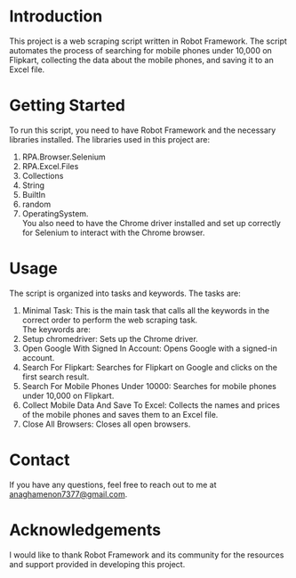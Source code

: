 # Introduction

This project is a web scraping script written in Robot Framework. The script automates the process of searching for mobile phones under 10,000 on Flipkart, collecting the data about the mobile phones, and saving it to an Excel file.

# Getting Started
To run this script, you need to have Robot Framework and the necessary libraries installed. 
The libraries used in this project are:
1. RPA.Browser.Selenium
2. RPA.Excel.Files
3. Collections
4. String
5. BuiltIn
6. random
7. OperatingSystem. \
You also need to have the Chrome driver installed and set up correctly for Selenium to interact with the Chrome browser.

# Usage
The script is organized into tasks and keywords. The tasks are:
1. Minimal Task: This is the main task that calls all the keywords in the correct order to perform the web scraping task. \
The keywords are:
1. Setup chromedriver: Sets up the Chrome driver.
2. Open Google With Signed In Account: Opens Google with a signed-in account.
3. Search For Flipkart: Searches for Flipkart on Google and clicks on the first search result.
4. Search For Mobile Phones Under 10000: Searches for mobile phones under 10,000 on Flipkart.
5. Collect Mobile Data And Save To Excel: Collects the names and prices of the mobile phones and saves them to an Excel file.
6. Close All Browsers: Closes all open browsers.


# Contact
If you have any questions, feel free to reach out to me at anaghamenon7377@gmail.com.

# Acknowledgements
I would like to thank Robot Framework and its community for the resources and support provided in developing this project.

